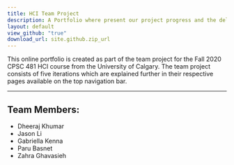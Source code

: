 ```yaml
---
title: HCI Team Project
description: A Portfolio where present our project progress and the deliverables of each stage
layout: default
view_github: "true"
download_url: site.github.zip_url
---
```


This online portfolio is created as part of the team project for the Fall 2020 CPSC 481 HCI course from the University of Calgary.
The team project consists of five iterations which are explained further in their respective pages available on the top navigation bar.

---

## Team Members:
- Dheeraj Khumar
- Jason Li
- Gabriella Kenna
- Paru Basnet
- Zahra Ghavasieh
